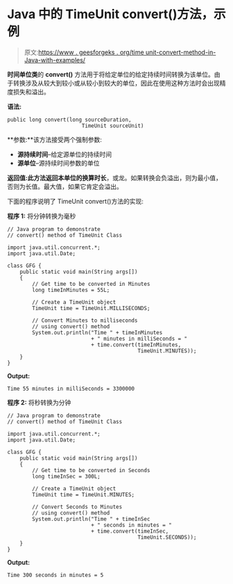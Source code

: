 # Java 中的 TimeUnit convert()方法，示例

> 原文:[https://www . geesforgeks . org/time unit-convert-method-in-Java-with-examples/](https://www.geeksforgeeks.org/timeunit-convert-method-in-java-with-examples/)

**时间单位类**的 **convert()** 方法用于将给定单位的给定持续时间转换为该单位。由于转换涉及从较大到较小或从较小到较大的单位，因此在使用这种方法时会出现精度损失和溢出。

**语法:**

```
public long convert(long sourceDuration, 
                        TimeUnit sourceUnit)
```

**参数:**该方法接受两个强制参数:

*   **源持续时间**–给定源单位的持续时间
*   **源单位**–源持续时间参数的单位

**返回值:**此方法返回本单位的**换算时长**，或龙。如果转换会负溢出，则为最小值，否则为长值。最大值，如果它肯定会溢出。

下面的程序说明了 TimeUnit convert()方法的实现:

**程序 1:** 将分钟转换为毫秒

```
// Java program to demonstrate
// convert() method of TimeUnit Class

import java.util.concurrent.*;
import java.util.Date;

class GFG {
    public static void main(String args[])
    {
        // Get time to be converted in Minutes
        long timeInMinutes = 55L;

        // Create a TimeUnit object
        TimeUnit time = TimeUnit.MILLISECONDS;

        // Convert Minutes to milliseconds
        // using convert() method
        System.out.println("Time " + timeInMinutes
                           + " minutes in milliSeconds = "
                           + time.convert(timeInMinutes,
                                          TimeUnit.MINUTES));
    }
}
```

**Output:**

```
Time 55 minutes in milliSeconds = 3300000

```

**程序 2:** 将秒转换为分钟

```
// Java program to demonstrate
// convert() method of TimeUnit Class

import java.util.concurrent.*;
import java.util.Date;

class GFG {
    public static void main(String args[])
    {
        // Get time to be converted in Seconds
        long timeInSec = 300L;

        // Create a TimeUnit object
        TimeUnit time = TimeUnit.MINUTES;

        // Convert Seconds to Minutes
        // using convert() method
        System.out.println("Time " + timeInSec
                           + " seconds in minutes = "
                           + time.convert(timeInSec,
                                          TimeUnit.SECONDS));
    }
}
```

**Output:**

```
Time 300 seconds in minutes = 5

```